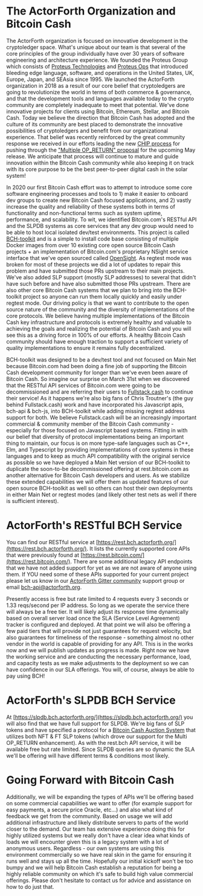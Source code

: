 ﻿# The ActorForth Organization and Bitcoin Cash

The ActorForth organization is focused on innovative development in the cryptoledger space. What's unique about our team is that several of the core principles of the group individually have over 30 years of software engineering and architecture experience. We founded the Proteus Group which consists of [Proteus Technologies](https://proteus-tech.com) and [Proteus Ops](https://proteus-ops.com) that introduced bleeding edge language, software, and operations in the United States, UK, Europe, Japan, and SEAsia since 1995. We launched the ActorForth organization in 2018 as a result of our core belief that cryptoledgers are going to revolutionize the world in terms of both commerce & governance, and that the development tools and languages available today to the crypto community are completely inadequate to meet that potential. We've done innovative projects for clients using Bitcoin, Ethereum, Stellar, and Bitcoin Cash. Today we believe the direction that Bitcoin Cash has adopted and the culture of its community are best placed to demonstrate the innovative possibilities of cryptoledgers and benefit from our organizational experience. That belief was recently reinforced by the great community response we received in our efforts leading the new [CHIP process](https://github.com/ActorForth/Auction-Protocol/blob/main/CHIP-2021-03-12_Multiple_OP_RETURN_for_Bitcoin_Cash.md) for pushing through the ["Multiple OP_RETURN" proposal](https://bitcoincashresearch.org/t/chip-2021-03-multiple-op-returns-for-bitcoin-cash/315/12) for the upcoming May release. We anticipate that process will continue to mature and guide innovation within the Bitcoin Cash community while also keeping it on track with its core purpose to be the best peer-to-peer digital cash in the solar system!

In 2020 our first Bitcoin Cash effort was to attempt to introduce some core software engineering processes and tools to 1) make it easier to onboard dev groups to create new Bitcoin Cash focused applications, and 2) vastly increase the quality and reliability of these systems both in terms of functionality and non-functional terms such as system uptime, performance, and scalability. To wit, we identified Bitcoin.com's RESTful API and the SLPDB systems as core services that any dev group would need to be able to host local isolated dev/test environments. This project is called [BCH-toolkit](https://github.com/ActorForth/bch-toolkit) and is a simple to install code base consisting of multiple Docker images from over 10 existing core open source Bitcoin Cash projects + an implementation of Bitcoin.com's proprietary NSight service interface that we've open sourced called [OpenSight](https://github.com/ActorForth/OpenSight). As regtest mode was broken for most of these projects we did a lot of updates to repair this problem and have submitted those PRs upstream to their main projects. We've also added SLP support (mostly SLP addresses) to several that didn't have such before and have also submitted those PRs upstream. There are also other core Bitcoin Cash systems that we plan to bring into the BCH-toolkit project so anyone can run them locally quickly and easily under regtest mode. Our driving policy is that we want to contribute to the open source nature of the community and the diversity of implementations of the core protocols. We believe having multiple implementations of the Bitcoin Cash key infrastructure and protocols is extremely healthy and valuable to achieving the goals and realizing the potential of Bitcoin Cash and you will see this as a driving force in 100% of our efforts. A healthy Bitcoin Cash community should have enough traction to support a sufficient variety of quality implementations to ensure it remains fully decentralized.

BCH-toolkit was designed to be a dev/test tool and not focused on Main Net because Bitcoin.com had been doing a fine job of supporting the Bitcoin Cash development community for longer than we've even been aware of Bitcoin Cash. So imagine our surprise on March 31st when we discovered that the RESTful API services of Bitcoin.com were going to be decommissioned and are referring their users to [Fullstack.cash](https://fullstack.cash/) to continue their service! As it happens we're also big fans of Chris Troutner's (the guy behind Fullstack.cash) work and have incorporated his Javascript apis, bch-api & bch-js, into BCH-toolkit while adding missing regtest address support for both. We believe Fullstack.cash will be an increasingly important commercial & community member of the Bitcoin Cash community - especially for those focused on Javascript based systems. Fitting in with our belief that diversity of protocol implementations being an important thing to maintain, our focus is on more type-safe languages such as C++, Elm, and Typescript by providing implementations of core systems in these languages and to keep as much API compatibility with the original service as possible so we have deployed a Main Net version of our BCH-toolkit to duplicate the soon-to-be decommissioned offering at rest.bitcoin.com as another alternative for Bitcoin Cash developers and users. As we stabilize these extended capabilities we will offer them as updated features of our open source BCH-toolkit as well so others can host their own deployments in either Main Net or regtest modes (and likely other test nets as well if there is sufficient interest).

# ActorForth's RESTful BCH Service

You can find our RESTful service at [https://rest.bch.actorforth.org/](https://rest.bch.actorforth.org/). It lists the currently supported core APIs that were previously found at [https://rest.bitcoin.com/](https://rest.bitcoin.com/). There are some additional legacy API endpoints that we have not added support for yet as we are not aware of anyone using them. If YOU need some of these APIs supported for your current project please let us know in our [ActorForth Gitter community](https://gitter.im/ActorForth/community) support group or email bch-api@actorforth.org. 

Presently access is free but rate limited to 4 requests every 3 seconds or 1.33 reqs/second per IP address. So long as we operate the service there will always be a free tier. It will likely adjust its response time dynamically based on overall server load once the SLA (Service Level Agreement) tracker is configured and deployed. At that point we will also be offering a few paid tiers that will provide not just guarantees for request velocity, but also guarantees for timeliness of the response - something almost no other vendor in the world is capable of providing for any API. This is in the works now and we will publish updates as progress is made. Right now we have the working service and are conducting the necessary performance, load, and capacity tests as we make adjustments to the deployment so we can have confidence in our SLA offerings. You will, of course, always be able to pay using BCH!

# ActorForth's SLPDB BCH Service

At [https://slpdb.bch.actorforth.org/](https://slpdb.bch.actorforth.org/) you will also find that we have full support for SLPDB. We're big fans of SLP tokens and have specified a protocol for a [Bitcoin Cash Auction System](https://github.com/ActorForth/Auction-Protocol/blob/main/proposal-spec.md) that utilizes both NFT & FT SLP tokens (which drove our support for the Multi OP_RETURN enhancement). As with the rest.bch API service, it will be available free but rate limited. Since SLPDB queries are so dynamic the SLA we'll be offering will have different terms & conditions most likely. 

# Going Forward with Bitcoin Cash

Additionally, we will be expanding the types of APIs we'll be offering based on some commercial capabilities we want to offer (for example support for easy payments, a secure price Oracle, etc...) and also what kind of feedback we get from the community. Based on usage we will add additional infrastructure and likely distribute servers to parts of the world closer to the demand. Our team has extensive experience doing this for highly utilized systems but we really don't have a clear idea what kinds of loads we will encounter given this is a legacy system with a lot of anonymous users. Regardless - our own systems are using this environment commercially so we have real skin in the game for ensuring it runs well and stays up all the time. Hopefully our initial kickoff won't be too bumpy and we will help Bitcoin Cash establish a reputation for being a highly reliable community on which it's safe to build high value commercial offerings. Please don't hesitate to contact us for advice and assistance on how to do just that.
